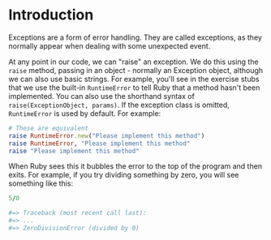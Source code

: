 # Introduction

Exceptions are a form of error handling.
They are called exceptions, as they normally appear when dealing with some unexpected event.

At any point in our code, we can "raise" an exception. 
We do this using the `raise` method, passing in an object - normally an Exception object, although we can also use basic strings.
For example, you'll see in the exercise stubs that we use the built-in `RuntimeError` to tell Ruby that a method hasn't been implemented.
You can also use the shorthand syntax of `raise(ExceptionObject, params)`.
If the exception class is omitted, `RuntimeError` is used by default.
For example:

```ruby
# These are equivalent
raise RuntimeError.new("Please implement this method")
raise RuntimeError, "Please implement this method"
raise "Please implement this method"
```

When Ruby sees this it bubbles the error to the top of the program and then exits.
For example, if you try dividing something by zero, you will see something like this:
```ruby
5/0

#=> Traceback (most recent call last):
#=> ...
#=> ZeroDivisionError (divided by 0)
```
